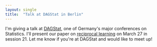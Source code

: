 ```yaml
---
layout: single
title:  "Talk at DAGStat in Berlin"
---
```




I'm giving a talk at [DAGStat](https://dagstat2025.de/#conference-program), one of Germany's major conferences on Statistics. I'll present our paper on [reciprocal learning](https://proceedings.neurips.cc/paper_files/paper/2024/hash/0337b41b4e8b2eb5d7ab161ffd42cf3b-Abstract-Conference.html) on March 27 in session 21. Let me know if you're at DAGStat and would like to meet up!